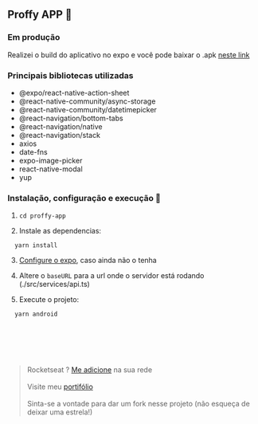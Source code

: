 ## Proffy APP :iphone:

### Em produção

Realizei o build do aplicativo no expo e você pode baixar o .apk [neste link](https://exp-shell-app-assets.s3.us-west-1.amazonaws.com/android/%40caioquirino/proffy-app-75ad43469b0b48d8b7fa1f2254dcc6d3-signed.apk)

### Principais bibliotecas utilizadas

- @expo/react-native-action-sheet
- @react-native-community/async-storage
- @react-native-community/datetimepicker
- @react-navigation/bottom-tabs
- @react-navigation/native
- @react-navigation/stack
- axios
- date-fns
- expo-image-picker
- react-native-modal
- yup

### Instalação, configuração e execução :wrench:

1. ```shell
   cd proffy-app
   ```

2. Instale as dependencias:

```shell
  yarn install
```

3. [Configure o expo](https://docs.expo.io/get-started/installation/), caso ainda não o tenha

4. Altere o `baseURL` para a url onde o servidor está rodando (./src/services/api.ts)

5. Execute o projeto:

```shell
  yarn android
```

<br></br>
<br></br>

> Rocketseat ? [Me adicione](https://app.rocketseat.com.br/me/caio-medeiros-1562947679) na sua rede
> <br></br>
> Visite meu [portifólio](https://www.gitshowcase.com/caioquirinomedeiros)
> <br></br>
> Sinta-se a vontade para dar um fork nesse projeto (não esqueça de deixar uma estrela!)
